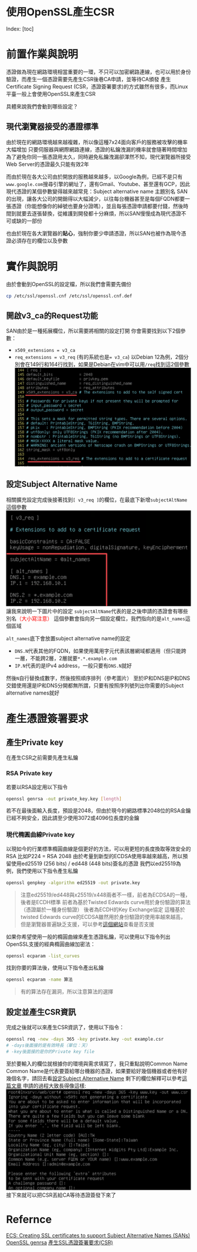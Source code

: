# 使用OpenSSL產生CSR

Index:
[toc]

# 前置作業與說明
憑證做為現在網路環境相當重要的一環，不只可以加密網路連線，也可以用於身份驗證，而產生一個憑證需要先產生CSR後巷CA申請，並等待CA頒發
產生Certificate Signing Request (CSR，憑證簽署要求)的方式雖然有很多，而Linux平臺一般上會使用OpenSSL來產生CSR

具體來說我們會動到哪些設定？
## 現代瀏覽器接受的憑證標準
由於現在的網路環境越來越複雜，所以像這種7x24面向客戶的服務被攻擊的機率大幅增加
只要伺服器與網際網路連線，憑證的私鑰洩漏的機率就會隨著時間增加
為了避免你同一張憑證用太久，同時避免私鑰洩漏卻渾然不知，現代瀏覽器所接受Web Server的憑證最久只能有效2年

而由於現在各大公司由於開放的服務越來越多，以Google為例，已經不是只有`www.google.com`搜尋引擎的網址了，還有Gmail、Youtube、甚至還有GCP，因此現代憑證的某個參數變得越來越常見：Subject alternative name 主題別名
SAN的出現，讓各大公司的開銷得以大幅減少，以往每台機器甚至是每個FQDN都要一張憑證（你能想像你的綽號也要身分證嗎），並且每張憑證申請都要付錢，然後時間到就要去逐張替換，從維護到開發都十分麻煩，所以SAN慢慢成為現代憑證不可或缺的一部份

也由於現在各大瀏覽器的**貼心**，強制你要少申請憑證，所以SAN也被作為現今憑證必須存在的欄位以及參數

# 實作與說明
由於會動到OpenSSL的設定檔，所以我們會需要先備份
```bash
cp /etc/ssl/openssl.cnf /etc/ssl/openssl.cnf.def
```
## 開啟v3_ca的Request功能
SAN由於是一種拓展欄位，所以需要將相關的設定打開
你會需要找到以下2個參數：
- `x509_extensions = v3_ca` 
- `req_extensions = v3_req` (有的系統也是`= v3_ca`)
以Debian 12為例，2個分別會在149行和164行找到，如果是Debian在vim中可以用`/req`找到這2個參數![](../Picture/v3_ca_req.png)

## 設定Subject Alternative Name
相關擴充設定完成後接著找到`[ v3_req ]`的欄位，在最底下新增`subjectAltName`這個參數![](../Picture/subjectAltName.png)
讓我來說明一下圖片中的設定
`subjectAltName`代表的是之後申請的憑證會有哪些別名<span style="color: red">（大小寫注意）</span>
這個參數會指向另一個設定欄位，我們指向的是`alt_names`這個區域

`alt_names`底下會放置subject alternative name的設定
- `DNS.N`代表其他的FQDN，如果使用萬用字元代表該層網域都適用（但只能跨一層，不能跨2層，2層就要`*.*.example.com`
- `IP.N`代表的是IPv4 address，一般只要有`DNS.N`就好

然後`N`自行替換成數字，然後按照順序排列（參考圖片）
至於IP和DNS是IP和DNS交錯使用還是IP和DNS分開都無所謂，只要有按照序列號列出你需要的Subject alternative names就好

# 產生憑證簽署要求
## 產生Private key
在產生CSR之前需要先產生私鑰

### RSA Private key
若要以RSA設定用以下指令
```bash
openssl genrsa -out private_key.key [length]
```
若不在最後面輸入長度，預設是2048，但由於現今的網路標準2048位的RSA金鑰已經不夠安全，因此請至少使用3072或4096位長度的金鑰

### 現代橢圓曲線Private key
以現如今的行業標準橢圓曲線是個更好的方法，可以用更短的長度換取等效安全的RSA
比如P224 = RSA 2048
由於考量到新型的ECDSA使用率越來越高，所以預留使用ed25519 (256 bits) / ed448 (448 bits)簽名的憑證
我們以ed25519為例，我們使用以下指令產生私鑰
```bash
openssl genpkey -algorithm ed25519 -out private.key
```

> 注意ed25519/ed448與x25519/x448兩者不一樣，前者為ECDSA的一種，後者是ECDH標準
> 前者為基於Twisted Edwards curve用於身份驗證的算法（憑證屬於一種身份驗證）
> 後者為ECDH的Key Exchange協定
> 這種基於twisted Edwards curve的ECDSA雖然用於身份驗證的使用率越來越高，但是瀏覽器普遍缺乏支援，可以參考[這個網站](https://caniuse.com/mdn-api_subtlecrypto_sign_ed25519)查看是否支援

如果你希望使用一般的橢圓曲線來產生憑證私鑰，可以使用以下指令列出OpenSSL支援的經典橢圓曲線加密法：
```bash
openssl ecparam -list_curves
```
找到你要的算法後，使用以下指令產出私鑰
```bash
openssl ecparam -name 算法
```

> 有的算法存在漏洞，所以注意算法的選擇

## 設定並產生CSR資訊
完成之後就可以來產生CSR資訊了，使用以下指令：
```bash
openssl req -new -days 365 -key private.key -out example.csr
# -days後面接的是有效時長（單位：天）
# -key後面接的是你的Private key file
```
至於要輸入的欄位就根據你的環境與需求填寫了，我只重點說明Common Name
Common Name是代表要簽給哪台機器的憑證，如果要給好幾個機器或者他有好幾個名字，請回去看[設定Subject Alternative Name](#設定subject-alternative-name)
剩下的欄位解釋可以參考[這篇文章](https://docs.gandi.net/zh-hant/ssl/common_operations/csr.html#cn)
申請的過程大致長得像這樣:![](../Picture/Certificate_request.png)
接下來就可以把CSR丟給CA等待憑證簽發下來了

# Refernce
[ECS: Creating SSL certificates to support Subject Alternative Names (SANs)](https://www.dell.com/support/kbdoc/zh-tw/000021675/ecs-creating-ssl-certificates-to-support-subject-alternative-names-sans)
[OpenSSL genrsa](https://www.openssl.org/docs/man1.1.1/man1/genrsa.html)
[產生SSL憑證簽署要求(CSR)](https://docs.gandi.net/zh-hant/ssl/common_operations/csr.html)